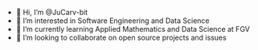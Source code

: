- 👋 Hi, I’m @JuCarv-bit
- 👀 I’m interested in Software Engineering and Data Science
- 🌱 I’m currently learning Applied Mathematics and Data Science at FGV
- 💞️ I’m looking to collaborate on open source projects and issues

<!---
JuCarv-bit/JuCarv-bit is a ✨ special ✨ repository because its `README.md` (this file) appears on your GitHub profile.
You can click the Preview link to take a look at your changes.
--->
